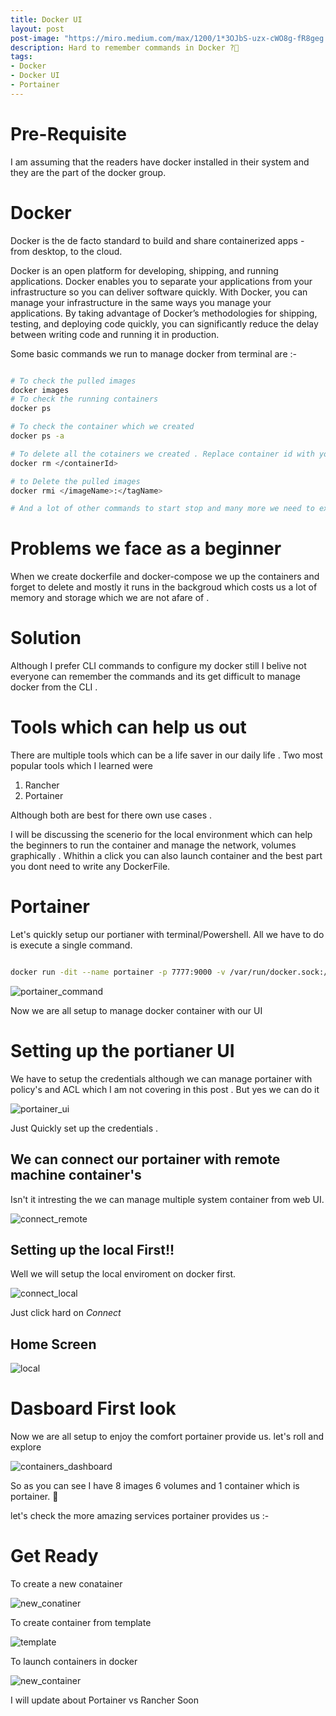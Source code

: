 ```yaml
---
title: Docker UI 
layout: post
post-image: "https://miro.medium.com/max/1200/1*3OJbS-uzx-cWO8g-fR8geg.png"
description: Hard to remember commands in Docker ?🤔
tags:
- Docker
- Docker UI
- Portainer 
---
```



# Pre-Requisite 

I am assuming that the readers have docker installed in their system and they are the part of the docker group. 

# Docker 

Docker is the de facto standard to build and share containerized apps - from desktop, to the cloud.

Docker is an open platform for developing, shipping, and running applications. Docker enables you to separate your applications from your infrastructure so you can deliver software quickly. With Docker, you can manage your infrastructure in the same ways you manage your applications. By taking advantage of Docker’s methodologies for shipping, testing, and deploying code quickly, you can significantly reduce the delay between writing code and running it in production.

Some basic commands we run to manage docker from terminal are :- 

```bash

# To check the pulled images 
docker images 
# To check the running containers 
docker ps 

# To check the container which we created 
docker ps -a

# To delete all the cotainers we created . Replace container id with yours 
docker rm </containerId>

# to Delete the pulled images
docker rmi </imageName>:</tagName>

# And a lot of other commands to start stop and many more we need to execute to manage our containers 

```

# Problems we face as a beginner 

When we create dockerfile and docker-compose we up the containers and forget to delete and mostly it runs in the backgroud which costs us a lot of memory and storage which we are not afare of . 

# Solution 

Although I prefer CLI commands to configure my docker still I belive not everyone can remember the commands and its get difficult to manage docker from the CLI . 

# Tools which can help us out 

There are multiple tools which can be a life saver in our daily life . Two most popular tools which I learned were 
1. Rancher
2. Portainer 

Although both are best for there own use cases .

I will be discussing the scenerio for the local environment which can help the beginners to run the container and manage the network, volumes graphically .
Whithin a click you can also launch container and the best part you dont need to write any DockerFile. 


# Portainer 

Let's quickly setup our portianer with terminal/Powershell. All we have to do is execute a single command.

```bash 

docker run -dit --name portainer -p 7777:9000 -v /var/run/docker.sock:/var/run/docker.sock portainer/portainer

```
![portainer_command](/assets/images/portainer/portainer_command.png)


Now we are all setup to manage docker container with our UI 

# Setting up the portianer UI 

We have to setup the credentials although we can manage portainer with policy's and ACL which I am not covering in this post .
But yes we can do it <br/>

![portainer_ui](/assets/images/portainer/admin.png)

Just Quickly set up the credentials .

## We can connect our portainer with remote machine container's 

Isn't it intresting the we can manage multiple system container from web UI.

![connect_remote](/assets/images/portainer/connect_remote.png)

## Setting up the local First!!

Well we will setup the local enviroment on docker first.

![connect_local](/assets/images/portainer/connect_local.png)

Just click hard on *Connect*

## Home Screen 

![local](/assets/images/portainer/local.png)


# Dasboard First look 

Now we are all setup to enjoy the comfort portainer provide us.
let's roll and explore 

![containers_dashboard](/assets/images/portainer/containers_dashboard.png)

So as you can see I have 8 images 6 volumes and 1 container which is portainer. 🤔

let's check the more amazing services portainer provides us :- 

# Get Ready 

To create a new conatainer

![new_conatiner](/assets/images/portainer/new_container.png)

To create container from template 

![template](/assets/images/portainer/template.png)

To launch containers in docker

![new_container](/assets/images/portainer/new_container.png)

I will update about Portainer vs Rancher Soon